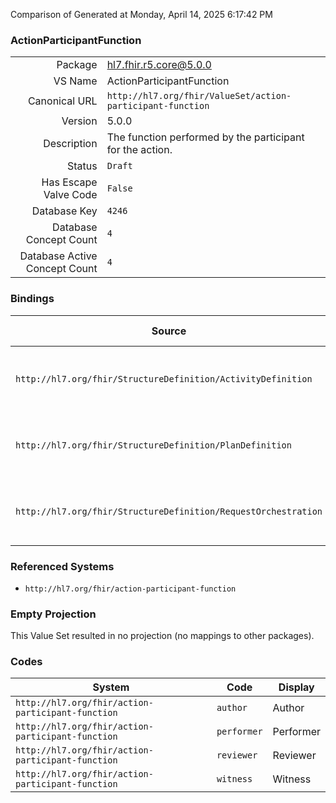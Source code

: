 Comparison of 
Generated at Monday, April 14, 2025 6:17:42 PM

### ActionParticipantFunction

|      |     |
| ---: | --- |
| Package | hl7.fhir.r5.core@5.0.0 |
| VS Name | ActionParticipantFunction |
| Canonical URL | `http://hl7.org/fhir/ValueSet/action-participant-function` |
| Version | 5.0.0 |
| Description | The function performed by the participant for the action. |
| Status | `Draft` |
| Has Escape Valve Code | `False` |
| Database Key | `4246` |
| Database Concept Count | `4` |
| Database Active Concept Count | `4` |
### Bindings

| Source | Element | Binding | Strength | Element Short |
| ------ | ------- | ------- | -------- | ------------- |
| `http://hl7.org/fhir/StructureDefinition/ActivityDefinition` | `ActivityDefinition.participant.function` | `http://hl7.org/fhir/ValueSet/action-participant-function` | `Example` | E.g. Author, Reviewer, Witness, etc |
| `http://hl7.org/fhir/StructureDefinition/PlanDefinition` | `PlanDefinition.action.participant.function` | `http://hl7.org/fhir/ValueSet/action-participant-function` | `Example` | E.g. Author, Reviewer, Witness, etc |
| `http://hl7.org/fhir/StructureDefinition/RequestOrchestration` | `RequestOrchestration.action.participant.function` | `http://hl7.org/fhir/ValueSet/action-participant-function` | `Example` | E.g. Author, Reviewer, Witness, etc |

### Referenced Systems

* `http://hl7.org/fhir/action-participant-function`
### Empty Projection

This Value Set resulted in no projection (no mappings to other packages).

### Codes

| System | Code | Display |
| ------ | ---- | ------- |
| `http://hl7.org/fhir/action-participant-function` | `author` | Author |
| `http://hl7.org/fhir/action-participant-function` | `performer` | Performer |
| `http://hl7.org/fhir/action-participant-function` | `reviewer` | Reviewer |
| `http://hl7.org/fhir/action-participant-function` | `witness` | Witness |
